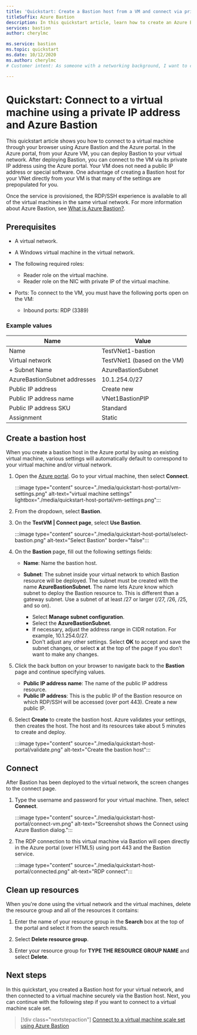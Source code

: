 ```yaml
---
title: 'Quickstart: Create a Bastion host from a VM and connect via private IP address'
titleSuffix: Azure Bastion
description: In this quickstart article, learn how to create an Azure Bastion host from a virtual machine and connect securely using a private IP address.
services: bastion
author: cherylmc

ms.service: bastion
ms.topic: quickstart
ms.date: 10/12/2020
ms.author: cherylmc
# Customer intent: As someone with a networking background, I want to connect to a virtual machine securely via RDP/SSH without using a public IP address.

---
```


# Quickstart: Connect to a virtual machine using a private IP address and Azure Bastion

This quickstart article shows you how to connect to a virtual machine through your browser using Azure Bastion and the Azure portal. In the Azure portal, from your Azure VM, you can deploy Bastion to your virtual network. After deploying Bastion, you can connect to the VM via its private IP address using the Azure portal. Your VM does not need a public IP address or special software. One advantage of creating a Bastion host for your VNet directly from your VM is that many of the settings are prepopulated for you.

Once the service is provisioned, the RDP/SSH experience is available to all of the virtual machines in the same virtual network. For more information about Azure Bastion, see [What is Azure Bastion?](bastion-overview.md).

## <a name="prereq"></a>Prerequisites

* A virtual network.
* A Windows virtual machine in the virtual network.
* The following required roles:
  * Reader role on the virtual machine.
  * Reader role on the NIC with private IP of the virtual machine.

* Ports: To connect to the VM, you must have the following ports open on the VM:
  * Inbound ports: RDP (3389)

### Example values

|**Name** | **Value** |
| --- | --- |
| Name |  TestVNet1-bastion |
| Virtual network |  TestVNet1 (based on the VM) |
| + Subnet Name | AzureBastionSubnet |
| AzureBastionSubnet addresses |  10.1.254.0/27 |
| Public IP address |  Create new |
| Public IP address name | VNet1BastionPIP  |
| Public IP address SKU |  Standard  |
| Assignment  | Static |

## <a name="createvmset"></a>Create a bastion host

When you create a bastion host in the Azure portal by using an existing virtual machine, various settings will automatically default to correspond to your virtual machine and/or virtual network.

1. Open the [Azure portal](https://portal.azure.com). Go to your virtual machine, then select **Connect**.

   :::image type="content" source="./media/quickstart-host-portal/vm-settings.png" alt-text="virtual machine settings" lightbox="./media/quickstart-host-portal/vm-settings.png":::
1. From the dropdown, select **Bastion**.
1. On the **TestVM | Connect page**, select **Use Bastion**.

   :::image type="content" source="./media/quickstart-host-portal/select-bastion.png" alt-text="Select Bastion" border="false":::

1. On the **Bastion** page, fill out the following settings fields:

   * **Name**: Name the bastion host.
   * **Subnet**: The subnet inside your virtual network to which Bastion resource will be deployed. The subnet must be created with the name **AzureBastionSubnet**. The name lets Azure know which subnet to deploy the Bastion resource to. This is different than a gateway subnet. Use a subnet of at least /27 or larger (/27, /26, /25, and so on).
   
      * Select **Manage subnet configuration**.
      * Select the **AzureBastionSubnet**.
      * If necessary, adjust the address range in CIDR notation. For example, 10.1.254.0/27.
      * Don't adjust any other settings. Select **OK** to accept and save the subnet changes, or select **x** at the top of the page if you don't want to make any changes.
1. Click the back button on your browser to navigate back to the **Bastion** page and continue specifying values.
   * **Public IP address name**: The name of the public IP address resource.
   * **Public IP address**: This is the public IP of the Bastion resource on which RDP/SSH will be accessed (over port 443). Create a new public IP.
1. Select **Create** to create the bastion host. Azure validates your settings, then creates the host. The host and its resources take about 5 minutes to create and deploy.

   :::image type="content" source="./media/quickstart-host-portal/validate.png" alt-text="Create the bastion host":::

## <a name="connect"></a>Connect

After Bastion has been deployed to the virtual network, the screen changes to the connect page.

1. Type the username and password for your virtual machine. Then, select **Connect**.

   :::image type="content" source="./media/quickstart-host-portal/connect-vm.png" alt-text="Screenshot shows the Connect using Azure Bastion dialog.":::
1. The RDP connection to this virtual machine via Bastion will open directly in the Azure portal (over HTML5) using port 443 and the Bastion service.

   :::image type="content" source="./media/quickstart-host-portal/connected.png" alt-text="RDP connect":::

## Clean up resources

When you're done using the virtual network and the virtual machines, delete the resource group and all of the resources it contains:

1. Enter the name of your resource group in the **Search** box at the top of the portal and select it from the search results.

1. Select **Delete resource group**.

1. Enter your resource group for **TYPE THE RESOURCE GROUP NAME** and select **Delete**.

## Next steps

In this quickstart, you created a Bastion host for your virtual network, and then connected to a virtual machine securely via the Bastion host. Next, you can continue with the following step if you want to connect to a virtual machine scale set.

> [!div class="nextstepaction"]
> [Connect to a virtual machine scale set using Azure Bastion](bastion-connect-vm-scale-set.md)
